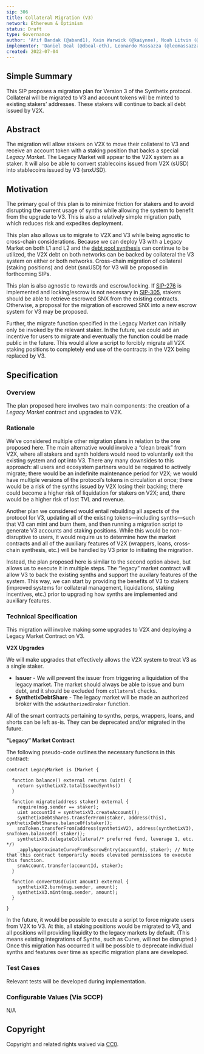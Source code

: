 ```yaml
---
sip: 306
title: Collateral Migration (V3)
network: Ethereum & Optimism
status: Draft
type: Governance
author: 'Afif Bandak (@aband1), Kain Warwick (@kaiynne), Noah Litvin (@noahlitvin)'
implementor: 'Daniel Beal (@dbeal-eth), Leonardo Massazza (@leomassazza), Alejandro Santander (@ajsantander)'
created: 2022-07-04
---
```


<!--You can leave these HTML comments in your merged SIP and delete the visible duplicate text guides, they will not appear and may be helpful to refer to if you edit it again. This is the suggested template for new SIPs. Note that an SIP number will be assigned by an editor. When opening a pull request to submit your SIP, please use an abbreviated title in the filename, `sip-draft_title_abbrev.md`. The title should be 44 characters or less.-->

## Simple Summary

<!--"If you can't explain it simply, you don't understand it well enough." Simply describe the outcome the proposed changes intends to achieve. This should be non-technical and accessible to a casual community member.-->

This SIP proposes a migration plan for Version 3 of the Synthetix protocol. Collateral will be migrated to V3 and account tokens will be minted to existing stakers’ addresses. These stakers will continue to back all debt issued by V2X.

## Abstract

<!--A short (~200 word) description of the proposed change, the abstract should clearly describe the proposed change. This is what *will* be done if the SIP is implemented, not *why* it should be done or *how* it will be done. If the SIP proposes deploying a new contract, write, "we propose to deploy a new contract that will do x".-->

The migration will allow stakers on V2X to move their collateral to V3 and receive an account token with a staking position that backs a special _Legacy Market_. The Legacy Market will appear to the V2X system as a staker. It will also be able to convert stablecoins issued from V2X (sUSD) into stablecoins issued by V3 (snxUSD).

## Motivation

<!--This is the problem statement. This is the *why* of the SIP. It should clearly explain *why* the current state of the protocol is inadequate.  It is critical that you explain *why* the change is needed, if the SIP proposes changing how something is calculated, you must address *why* the current calculation is innaccurate or wrong. This is not the place to describe how the SIP will address the issue!-->

The primary goal of this plan is to minimize friction for stakers and to avoid disrupting the current usage of synths while allowing the system to benefit from the upgrade to V3. This is also a relatively simple migration path, which reduces risk and expedites deployment.

This plan also allows us to migrate to V2X and V3 while being agnostic to cross-chain considerations. Because we can deploy V3 with a Legacy Market on both L1 and L2 and the [debt pool synthesis](https://sips.synthetix.io/sips/sip-165/) can continue to be utilized, the V2X debt on both networks can be backed by collateral the V3 system on either or both networks. Cross-chain migration of collateral (staking positions) and debt (snxUSD) for V3 will be proposed in forthcoming SIPs.

This plan is also agnostic to rewards and escrow/locking. If [SIP-276](https://sips.synthetix.io/sips/sip-276/) is implemented and locking/escrow is not necessary in [SIP-305](https://sips.synthetix.io/sips/sip-305/), stakers should be able to retrieve escrowed SNX from the existing contracts. Otherwise, a proposal for the migration of escrowed SNX into a new escrow system for V3 may be proposed.

Further, the migrate function specified in the Legacy Market can initially only be invoked by the relevant staker. In the future, we could add an incentive for users to migrate and eventually the function could be made public in the future. This would allow a script to forcibly migrate all V2X staking positions to completely end use of the contracts in the V2X being replaced by V3.

## Specification

<!--The specification should describe the syntax and semantics of any new feature, there are five sections
1. Overview
2. Rationale
3. Technical Specification
4. Test Cases
5. Configurable Values
-->

### Overview

<!--This is a high level overview of *how* the SIP will solve the problem. The overview should clearly describe how the new feature will be implemented.-->

The plan proposed here involves two main components: the creation of a _Legacy Market_ contract and upgrades to V2X.

### Rationale

<!--This is where you explain the reasoning behind how you propose to solve the problem. Why did you propose to implement the change in this way, what were the considerations and trade-offs. The rationale fleshes out what motivated the design and why particular design decisions were made. It should describe alternate designs that were considered and related work. The rationale may also provide evidence of consensus within the community, and should discuss important objections or concerns raised during discussion.-->

We’ve considered multiple other migration plans in relation to the one proposed here. The main alternative would involve a “clean break” from V2X, where all stakers and synth holders would need to voluntarily exit the existing system and opt into V3. There any many downsides to this approach: all users and ecosystem partners would be required to actively migrate; there would be an indefinite maintenance period for V2X; we would have multiple versions of the protocol’s tokens in circulation at once; there would be a risk of the synths issued by V2X losing their backing; there could become a higher risk of liquidation for stakers on V2X; and, there would be a higher risk of lost TVL and revenue.

Another plan we considered would entail rebuilding all aspects of the protocol for V3, updating all of the existing tokens—including synths—such that V3 can mint and burn them, and then running a migration script to generate V3 accounts and staking positions. While this would be non-disruptive to users, it would require us to determine how the market contracts and all of the auxiliary features of V2X (wrappers, loans, cross-chain synthesis, etc.) will be handled by V3 prior to initiating the migration.

Instead, the plan proposed here is similar to the second option above, but allows us to execute it in multiple steps. The “legacy” market contract will allow V3 to back the existing synths and support the auxilary features of the system. This way, we can start by providing the benefits of V3 to stakers (improved systems for collateral management, liquidations, staking incentives, etc.) prior to upgrading how synths are implemented and auxiliary features.

### Technical Specification

<!--The technical specification should outline the public API of the changes proposed. That is, changes to any of the interfaces Synthetix currently exposes or the creations of new ones.-->

This migration will involve making some upgrades to V2X and deploying a Legacy Market Contract on V3.

**V2X Upgrades**

We will make upgrades that effectively allows the V2X system to treat V3 as a single staker.

- **Issuer** - We will prevent the issuer from triggering a liquidation of the legacy market. The market should always be able to issue and burn debt, and it should be excluded from `collateral` checks.
- **SynthetixDebtShare** - The legacy market will be made an authorized broker with the `addAuthorizedBroker` function.

All of the smart contracts pertaining to synths, perps, wrappers, loans, and shorts can be left as-is. They can be deprecated and/or migrated in the future.

**“Legacy” Market Contract**

The following pseudo-code outlines the necessary functions in this contract:

```solidity
contract LegacyMarket is IMarket {

  function balance() external returns (uint) {
    return synthetixV2.totalIssuedSynths()
  }

  function migrate(address staker) external {
    require(msg.sender == staker);
    uint accountId = synthetixV3.createAccount();
    synthetixDebtShares.transferFrom(staker, address(this), synthetixDebtShares.balanceOf(staker));
    snxToken.transferFrom(address(synthetixV2), address(synthetixV3), snxToken.balanceOf( staker));
    synthetixV3.delegateCollatera(/* preferred fund, leverage 1, etc. */)
    _applyApproximateCurveFromEscrowEntry(accountId, staker); // Note that this contract temporarily needs elevated permissions to execute this function.
    snxAccount.transfer(accountId, staker);
  }

  function convertUsd(uint amount) external {
    synthetixV2.burn(msg.sender, amount);
    synthetixV3.mint(msg.sender, amount);
  }

}
```

In the future, it would be possible to execute a script to force migrate users from V2X to V3. At this, all staking positions would be migrated to V3, and all positions will providing liquidity to the legacy markets by default. (This means existing integrations of Synths, such as Curve, will not be disrupted.) Once this migration has occurred it will be possible to deprecate individual synths and features over time as specific migration plans are developed.

### Test Cases

<!--Test cases for an implementation are mandatory for SIPs but can be included with the implementation..-->

Relevant tests will be developed during implementation.

### Configurable Values (Via SCCP)

N/A

## Copyright

Copyright and related rights waived via [CC0](https://creativecommons.org/publicdomain/zero/1.0/).
